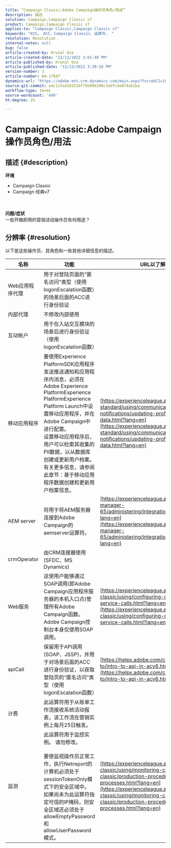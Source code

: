 ```yaml
---
title: “Campaign Classic:Adobe Campaign操作员角色/用途”
description: 描述
solution: Campaign,Campaign Classic v7
product: Campaign,Campaign Classic v7
applies-to: "Campaign Classic,Campaign Classic v7"
keywords: "KCS， ACC，Campaign Classic，运算符， "
resolution: Resolution
internal-notes: null
bug: false
article-created-by: Krunal Oza
article-created-date: "12/13/2022 3:01:40 PM"
article-published-by: Krunal Oza
article-published-date: "12/13/2022 3:30:16 PM"
version-number: 3
article-number: KA-17947
dynamics-url: "https://adobe-ent.crm.dynamics.com/main.aspx?forceUCI=1&pagetype=entityrecord&etn=knowledgearticle&id=bc0e3f0b-f77a-ed11-81ac-6045bd006b3d"
source-git-commit: a4c1c5ad18151bf75b096398c3ddfc4e874ab2ba
workflow-type: tm+mt
source-wordcount: '449'
ht-degree: 2%

---
```


# Campaign Classic:Adobe Campaign操作员角色/用法

## 描述 {#description}

<b>环境</b>
- Campaign Classic
- Campaign 经典v7

<br> <br><b>问题/症状</b><br>一些开箱即用的营销活动操作员有何用途？

## 分辨率 {#resolution}


以下是这些操作员、其角色和一些其他详细信息的描述。


| <b>名称</b> | <b>功能</b> | <b>URL以了解更多详细信息</b> |
| --- | --- | --- |
| Web应用程序代理 | 用于对登陆页面的“匿名访问”类型（使用logonEscalation函数）的场景后面的ACC进行身份验证 |   |
| 内部代理 | 不修改内部使用 |   |
| 互动帐户 | 用于在入站交互模块的场景后进行身份验证（使用logonEscalation函数） |   |
| 移动应用程序 | 要使用Experience PlatformSDK应用程序发送推送通知和应用程序内消息，必须在Adobe Experience PlatformExperience PlatformExperience Platform Launch中设置移动应用程序，并在Adobe Campaign中进行配置。<br>  设置移动应用程序后，用户可以检索其收集的PII数据，以从数据库创建或更新用户档案。 有关更多信息，请参阅此章节：基于移动应用程序数据创建和更新用户档案信息。 | [https://experienceleague.adobe.com/docs/campaign-standard/using/communication-channels/push-notifications/updating-profile-with-mobile-app-data.html?lang=en](https://experienceleague.adobe.com/docs/campaign-standard/using/communication-channels/push-notifications/updating-profile-with-mobile-app-data.html?lang=en) |
| AEM server | 将用于将AEM服务器连接到Adobe Campaign的aemserver运算符。 | [https://experienceleague.adobe.com/docs/experience-manager-65/administering/integration/campaignonpremise.html?lang=en](https://experienceleague.adobe.com/docs/experience-manager-65/administering/integration/campaignonpremise.html?lang=en) |
| crmOperator | 由CRM连接器使用(SFDC、MS Dynamics) |   |
| Web服务 | 这使用户能够通过SOAP调用(即Adobe Campaign应用程序服务器的本机入口点)管理所有Adobe Campaign函数。 Adobe Campaign控制台本身仅使用SOAP调用。 | [https://experienceleague.adobe.com/docs/campaign-classic/using/configuring-campaign-classic/api/web-service-calls.html?lang=en](https://experienceleague.adobe.com/docs/campaign-classic/using/configuring-campaign-classic/api/web-service-calls.html?lang=en) |
| apiCall | 保留用于API调用(SOAP、JSSP)，并用于对场景后面的ACC进行身份验证，以获取登陆页的“匿名访问”类型（使用logonEscalation函数） | [https://helpx.adobe.com/campaign/classic/how-to/intro-to-api-in-acv6.html](https://helpx.adobe.com/campaign/classic/how-to/intro-to-api-in-acv6.html) |
| 计费 | 此运算符用于从账单工作流接收系统活动报表，该工作流在营销实例上每月25日触发。 |   |
| 监测 | 此运算符用于监控实例。 请勿修改。 <br><br>  要使监视操作员正常工作，执行Netreport的计算机必须处于sessionTokenOnly模式下的安全区域中。 如果尚未为此运算符指定可信的IP掩码，则安全区域还必须处于allowEmptyPassword和allowUserPassword模式。 | [https://experienceleague.adobe.com/docs/campaign-classic/using/monitoring-campaign-classic/production-procedures/monitoring-processes.html?lang=en](https://experienceleague.adobe.com/docs/campaign-classic/using/monitoring-campaign-classic/production-procedures/monitoring-processes.html?lang=en) |




